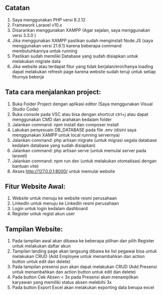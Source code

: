 ## Catatan

1. Saya menggunakan PHP versi 8.2.12
2. Framework Laravel v10.x
3. Disarankan menggunakan XAMPP (Agar sejalan, saya menggunakan versi 3.3.0 )
4. Jika menggunakan XAMPP pastikan sudah menginstall Node.JS (saya menggunakan versi 21.6.1) karena beberapa command membutuhkannya untuk running
5. Pastikan sudah memiliki Database yang sudah disiapkan untuk melakukan migrate data
6. Jika website atau terdapat fitur yang tidak berjalan/eror/hanya loading dapat melakukan refresh page karena website sudah teruji untuk setiap fiturnya bekerja

## Tata cara menjalankan project:

1. Buka Folder Project dengan aplikasi editor (Saya menggunakan Visual Studio Code)
2. Buka console pada VSC atau bisa dengan shortcut ctrl+j atau dapat menggunakan CMD dan arahakan kedalam folder
3. Jalankan command: npm install dan composer install
4. Lakukan penyesuain DB_DATABASE pada file .env (disini saya menggunakan XAMPP untuk local running servernya)
5. Jalankan command: php artisan migrate (untuk migrasi segala database kedalam database yang sudah disiapkan)
6. Jalankan command: php artisan serve (untuk memulai server pada laravel)
7. Jalankan command: npm run dev (untuk melakukan otomatisasi dengan bantuan vite)
8. Akses http://127.0.0.1:8000/ untuk memulai website

## Fitur Website Awal:
1. Website untuk menuju ke website resmi perusahaan
2. LinkedIn untuk menuju ke LinkedIn resmi perusahaan
3. Login untuk login kedalam dashboard
4. Register untuk regist akun user

## Tampilan Website:

1. Pada tampilan awal akan dibawa ke beberapa pilihan dan pilih Register untuk melakukan daftar akun
2. Tampilan landing page akan langsung dibawa ke list pegawai bisa untuk melakukan CRUD (Add Employee untuk menambahkan dan action button untuk edit dan delete)
3. Pada tampilan presensi pun akan dapat melakukan CRUD (Add Presensi untuk menambahkan dan action button untuk edit dan delete)
4. Pada button Cek Absen < 3x pada Presensi akan menampilkan karyawan yang memiliki status absen melebihi 3x
5. Pada button Export Excel akan melakukan exporting data berupa excel
